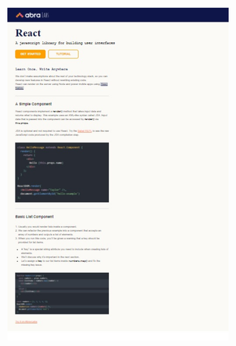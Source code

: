 ![Exercise-No.-1](https://raw.githubusercontent.com/Juliasavransky/Exercise-No.-1/a26fd939059990e89e948e1bc329604adf462950/img/EX1.jpg)


